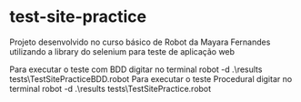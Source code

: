 # test-site-practice
Projeto desenvolvido no curso básico de Robot da Mayara Fernandes utilizando a library do selenium para teste de aplicação web

Para executar o teste com BDD digitar no terminal robot -d .\results tests\TestSitePracticeBDD.robot
Para executar o teste Procedural digitar no terminal robot -d .\results tests\TestSitePractice.robot
